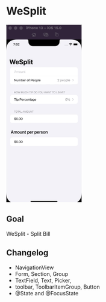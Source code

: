 # WeSplit
<img src="../../assets/we_split.gif" width="200" />

## Goal

WeSplit - Split Bill

## Changelog

* NavigationView
* Form, Section, Group
* TextField, Text, Picker,
* toolbar, ToolbarItemGroup, Button
* @State and @FocusState